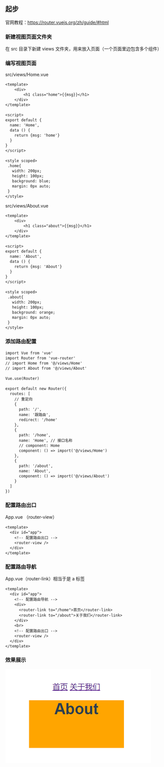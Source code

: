 ## 起步

官网教程：https://router.vuejs.org/zh/guide/#html



### 新建视图页面文件夹

在 src 目录下新建 views 文件夹，用来放入页面（一个页面里边包含多个组件）



### 编写视图页面

src/views/Home.vue

```vue
<template>
    <div>
        <h1 class="home">{{msg}}</h1>
    </div>
</template>

<script>
export default {
  name: 'Home',
  data () {
    return {msg: 'home'}
  }
}
</script>

<style scoped>
 .home{
   width: 200px;
   height: 100px;
   background: blue;
   margin: 0px auto;
 }
</style>
```



src/views/About.vue

```vue
<template>
    <div>
        <h1 class="about">{{msg}}</h1>
    </div>
</template>

<script>
export default {
  name: 'About',
  data () {
    return {msg: 'About'}
  }
}
</script>

<style scoped>
 .about{
   width: 200px;
   height: 100px;
   background: orange;
   margin: 0px auto;
 }
</style>
```



### 添加路由配置

```vue
import Vue from 'vue'
import Router from 'vue-router'
// import Home from '@/views/Home'
// import About from '@/views/About'

Vue.use(Router)

export default new Router({
  routes: [
    // 重定向
    {
      path: '/',
      name: '跟路由',
      redirect: '/home'
    },
    {
      path: '/home',
      name: 'Home', // 接口名称
      // component: Home
      component: () => import('@/views/Home')
    },
    {
      path: '/about',
      name: 'About',
      component: () => import('@/views/About')
    }
  ]
})
```



### 配置路由出口

App.vue （router-view）

```vue
<template>
  <div id="app">
    <!-- 配置路由出口 -->
    <router-view />
  </div>
</template>
```



### 配置路由导航

App.vue（router-link）相当于是 a 标签

```vue
<template>
  <div id="app">
    <!-- 配置路由导航 -->
    <div>
      <router-link to="/home">首页</router-link>
      <router-link to="/about">关于我们</router-link>
    </div>
    <br>
    <!-- 配置路由出口 -->
    <router-view />
  </div>
</template>
```



### 效果展示

![image-20200326161710676](03_起步.assets/image-20200326161710676.png)
